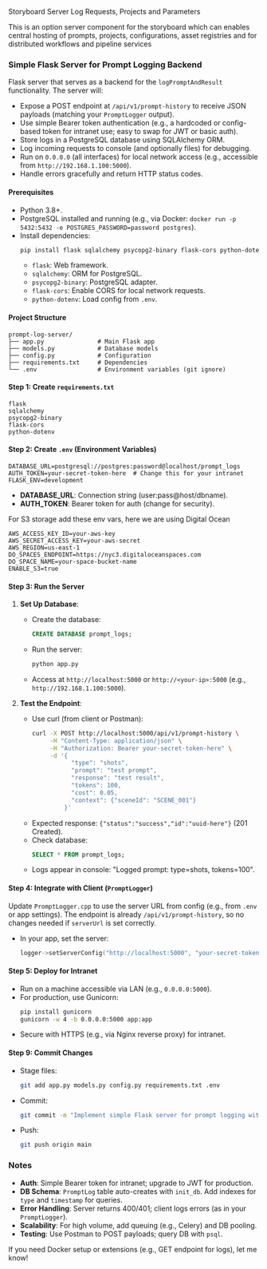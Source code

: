 Storyboard Server Log Requests, Projects and Parameters

This is an option server component for the storyboard which can enables central hosting of
prompts, projects, configurations, asset registries and for distributed workflows and pipeline services

### Simple Flask Server for Prompt Logging Backend

Flask server that serves as a backend for the `logPromptAndResult` functionality. The server will:

- Expose a POST endpoint at `/api/v1/prompt-history` to receive JSON payloads (matching your `PromptLogger` output).
- Use simple Bearer token authentication (e.g., a hardcoded or config-based token for intranet use; easy to swap for JWT or basic auth).
- Store logs in a PostgreSQL database using SQLAlchemy ORM.
- Log incoming requests to console (and optionally files) for debugging.
- Run on `0.0.0.0` (all interfaces) for local network access (e.g., accessible from `http://192.168.1.100:5000`).
- Handle errors gracefully and return HTTP status codes.

#### Prerequisites
- Python 3.8+.
- PostgreSQL installed and running (e.g., via Docker: `docker run -p 5432:5432 -e POSTGRES_PASSWORD=password postgres`).
- Install dependencies:
  ```bash
  pip install flask sqlalchemy psycopg2-binary flask-cors python-dotenv
  ```
  - `flask`: Web framework.
  - `sqlalchemy`: ORM for PostgreSQL.
  - `psycopg2-binary`: PostgreSQL adapter.
  - `flask-cors`: Enable CORS for local network requests.
  - `python-dotenv`: Load config from `.env`.

#### Project Structure
```
prompt-log-server/
├── app.py               # Main Flask app
├── models.py            # Database models
├── config.py            # Configuration
├── requirements.txt     # Dependencies
└── .env                 # Environment variables (git ignore)
```

#### Step 1: Create `requirements.txt`
```
flask
sqlalchemy
psycopg2-binary
flask-cors
python-dotenv
```

#### Step 2: Create `.env` (Environment Variables)
```
DATABASE_URL=postgresql://postgres:password@localhost/prompt_logs
AUTH_TOKEN=your-secret-token-here  # Change this for your intranet
FLASK_ENV=development
```

- **DATABASE_URL**: Connection string (user:pass@host/dbname).
- **AUTH_TOKEN**: Bearer token for auth (change for security).

For S3 storage add these env vars, here we are using Digital Ocean
```
AWS_ACCESS_KEY_ID=your-aws-key
AWS_SECRET_ACCESS_KEY=your-aws-secret
AWS_REGION=us-east-1
DO_SPACES_ENDPOINT=https://nyc3.digitaloceanspaces.com
DO_SPACE_NAME=your-space-bucket-name
ENABLE_S3=true
```

#### Step 3: Run the Server
1. **Set Up Database**:
   - Create the database:
     ```sql
     CREATE DATABASE prompt_logs;
     ```
   - Run the server:
     ```bash
     python app.py
     ```
   - Access at `http://localhost:5000` or `http://<your-ip>:5000` (e.g., `http://192.168.1.100:5000`).

2. **Test the Endpoint**:
   - Use curl (from client or Postman):
     ```bash
     curl -X POST http://localhost:5000/api/v1/prompt-history \
          -H "Content-Type: application/json" \
          -H "Authorization: Bearer your-secret-token-here" \
          -d '{
                "type": "shots",
                "prompt": "test prompt",
                "response": "test result",
                "tokens": 100,
                "cost": 0.05,
                "context": {"sceneId": "SCENE_001"}
              }'
     ```
   - Expected response: `{"status":"success","id":"uuid-here"}` (201 Created).
   - Check database:
     ```sql
     SELECT * FROM prompt_logs;
     ```
   - Logs appear in console: "Logged prompt: type=shots, tokens=100".

#### Step 4: Integrate with Client (`PromptLogger`)
Update `PromptLogger.cpp` to use the server URL from config (e.g., from `.env` or app settings). The endpoint is already `/api/v1/prompt-history`, so no changes needed if `serverUrl` is set correctly.

- In your app, set the server:
  ```cpp
  logger->setServerConfig("http://localhost:5000", "your-secret-token-here");
  ```

#### Step 5: Deploy for Intranet
- Run on a machine accessible via LAN (e.g., `0.0.0.0:5000`).
- For production, use Gunicorn:
  ```bash
  pip install gunicorn
  gunicorn -w 4 -b 0.0.0.0:5000 app:app
  ```
- Secure with HTTPS (e.g., via Nginx reverse proxy) for intranet.

#### Step 9: Commit Changes
- Stage files:
  ```bash
  git add app.py models.py config.py requirements.txt .env
  ```
- Commit:
  ```bash
  git commit -m "Implement simple Flask server for prompt logging with PostgreSQL backend"
  ```
- Push:
  ```bash
  git push origin main
  ```

### Notes
- **Auth**: Simple Bearer token for intranet; upgrade to JWT for production.
- **DB Schema**: `PromptLog` table auto-creates with `init_db`. Add indexes for `type` and `timestamp` for queries.
- **Error Handling**: Server returns 400/401; client logs errors (as in your `PromptLogger`).
- **Scalability**: For high volume, add queuing (e.g., Celery) and DB pooling.
- **Testing**: Use Postman to POST payloads; query DB with `psql`.

If you need Docker setup or extensions (e.g., GET endpoint for logs), let me know!